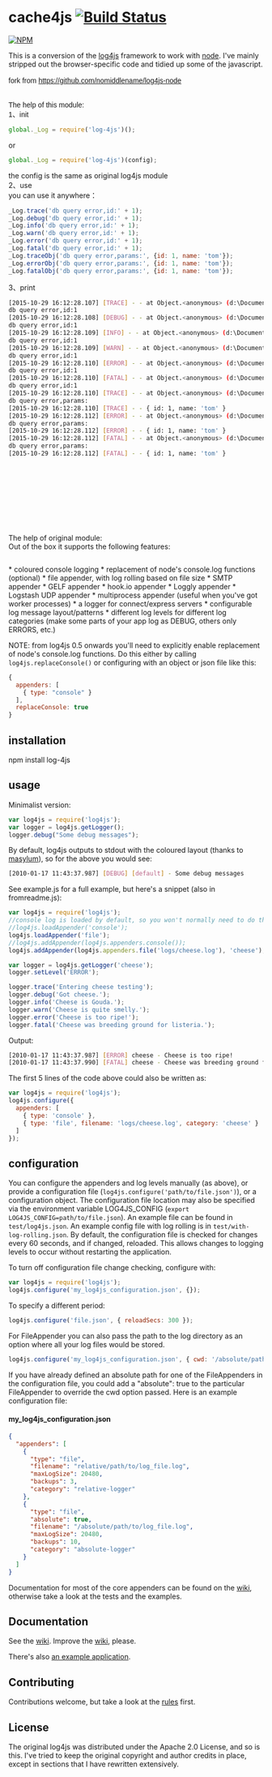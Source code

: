 # cache4js [![Build Status](https://secure.travis-ci.org/nomiddlename/log4js-node.png?branch=master)](http://travis-ci.org/nomiddlename/log4js-node)

[![NPM](https://nodei.co/npm/log4js.png?downloads=true&downloadRank=true&stars=true)](https://nodei.co/npm/log4js/)

This is a conversion of the [log4js](https://github.com/stritti/log4js)
framework to work with [node](http://nodejs.org). I've mainly stripped out the browser-specific code and tidied up some of the javascript. 
<span style="font-family:Arial;font-size:14px;"><br />
<br />
fork from https://github.com/nomiddlename/log4js-node<br />
<br />
<br />
The help of this module:<br />
1、init<br />
```javascript
global._Log = require('log-4js')();
```
or<br />
```javascript
global._Log = require('log-4js')(config);
```
the config is the same as original log4js module<br />
2、use<br />
you can use it anywhere：<br />
```javascript
_Log.trace('db query error,id:' + 1);
_Log.debug('db query error,id:' + 1);
_Log.info('db query error,id:' + 1);
_Log.warn('db query error,id:' + 1);
_Log.error('db query error,id:' + 1);
_Log.fatal('db query error,id:' + 1);
_Log.traceObj('db query error,params:', {id: 1, name: 'tom'});
_Log.errorObj('db query error,params:', {id: 1, name: 'tom'});
_Log.fatalObj('db query error,params:', {id: 1, name: 'tom'});
```
3、print<br />
```bash
[2015-10-29 16:12:28.107] [TRACE] - - at Object.<anonymous> (d:\Documents\WorkSpace\fps\test\test.js:7:6)
db query error,id:1
[2015-10-29 16:12:28.108] [DEBUG] - - at Object.<anonymous> (d:\Documents\WorkSpace\fps\test\test.js:8:6)
db query error,id:1
[2015-10-29 16:12:28.109] [INFO] - - at Object.<anonymous> (d:\Documents\WorkSpace\fps\test\test.js:9:6)
db query error,id:1
[2015-10-29 16:12:28.109] [WARN] - - at Object.<anonymous> (d:\Documents\WorkSpace\fps\test\test.js:10:6)
db query error,id:1
[2015-10-29 16:12:28.110] [ERROR] - - at Object.<anonymous> (d:\Documents\WorkSpace\fps\test\test.js:11:6)
db query error,id:1
[2015-10-29 16:12:28.110] [FATAL] - - at Object.<anonymous> (d:\Documents\WorkSpace\fps\test\test.js:12:6)
db query error,id:1
[2015-10-29 16:12:28.110] [TRACE] - - at Object.<anonymous> (d:\Documents\WorkSpace\fps\test\test.js:13:6)
db query error,params:
[2015-10-29 16:12:28.110] [TRACE] - - { id: 1, name: 'tom' }
[2015-10-29 16:12:28.112] [ERROR] - - at Object.<anonymous> (d:\Documents\WorkSpace\fps\test\test.js:14:6)
db query error,params:
[2015-10-29 16:12:28.112] [ERROR] - - { id: 1, name: 'tom' }
[2015-10-29 16:12:28.112] [FATAL] - - at Object.<anonymous> (d:\Documents\WorkSpace\fps\test\test.js:15:6)
db query error,params:
[2015-10-29 16:12:28.112] [FATAL] - - { id: 1, name: 'tom' }
```
<br />
<br />
<br />
<br />
<br />
<br />
<br />
<br />
The help of original module:<br />
Out of the box it supports the following features:</span>
<pre style="background-color: rgb(12, 16, 33);"><span style="font-family:Arial, Helvetica, sans-serif;"><span style="white-space: normal;">
</span></span></pre>
* coloured console logging
* replacement of node's console.log functions (optional)
* file appender, with log rolling based on file size
* SMTP appender
* GELF appender
* hook.io appender
* Loggly appender
* Logstash UDP appender
* multiprocess appender (useful when you've got worker processes)
* a logger for connect/express servers
* configurable log message layout/patterns
* different log levels for different log categories (make some parts of your app log as DEBUG, others only ERRORS, etc.)

NOTE: from log4js 0.5 onwards you'll need to explicitly enable replacement of node's console.log functions. Do this either by calling `log4js.replaceConsole()` or configuring with an object or json file like this:

```javascript
{
  appenders: [
    { type: "console" }
  ],
  replaceConsole: true
}
```

## installation

npm install log-4js


## usage

Minimalist version:
```javascript
var log4js = require('log4js');
var logger = log4js.getLogger();
logger.debug("Some debug messages");
```
By default, log4js outputs to stdout with the coloured layout (thanks to [masylum](http://github.com/masylum)), so for the above you would see:
```bash
[2010-01-17 11:43:37.987] [DEBUG] [default] - Some debug messages
```
See example.js for a full example, but here's a snippet (also in fromreadme.js):
```javascript
var log4js = require('log4js'); 
//console log is loaded by default, so you won't normally need to do this
//log4js.loadAppender('console');
log4js.loadAppender('file');
//log4js.addAppender(log4js.appenders.console());
log4js.addAppender(log4js.appenders.file('logs/cheese.log'), 'cheese');

var logger = log4js.getLogger('cheese');
logger.setLevel('ERROR');

logger.trace('Entering cheese testing');
logger.debug('Got cheese.');
logger.info('Cheese is Gouda.');
logger.warn('Cheese is quite smelly.');
logger.error('Cheese is too ripe!');
logger.fatal('Cheese was breeding ground for listeria.');
```
Output:
```bash
[2010-01-17 11:43:37.987] [ERROR] cheese - Cheese is too ripe!
[2010-01-17 11:43:37.990] [FATAL] cheese - Cheese was breeding ground for listeria.
```    
The first 5 lines of the code above could also be written as:
```javascript
var log4js = require('log4js');
log4js.configure({
  appenders: [
    { type: 'console' },
    { type: 'file', filename: 'logs/cheese.log', category: 'cheese' }
  ]
});
```

## configuration

You can configure the appenders and log levels manually (as above), or provide a
configuration file (`log4js.configure('path/to/file.json')`), or a configuration object. The 
configuration file location may also be specified via the environment variable 
LOG4JS_CONFIG (`export LOG4JS_CONFIG=path/to/file.json`). 
An example file can be found in `test/log4js.json`. An example config file with log rolling is in `test/with-log-rolling.json`.
By default, the configuration file is checked for changes every 60 seconds, and if changed, reloaded. This allows changes to logging levels to occur without restarting the application.

To turn off configuration file change checking, configure with:

```javascript
var log4js = require('log4js');
log4js.configure('my_log4js_configuration.json', {});
```
To specify a different period:

```javascript
log4js.configure('file.json', { reloadSecs: 300 });
```
For FileAppender you can also pass the path to the log directory as an option where all your log files would be stored.

```javascript
log4js.configure('my_log4js_configuration.json', { cwd: '/absolute/path/to/log/dir' });
```
If you have already defined an absolute path for one of the FileAppenders in the configuration file, you could add a "absolute": true to the particular FileAppender to override the cwd option passed. Here is an example configuration file:

#### my_log4js_configuration.json ####
```json
{
  "appenders": [
    {
      "type": "file",
      "filename": "relative/path/to/log_file.log",
      "maxLogSize": 20480,
      "backups": 3,
      "category": "relative-logger"
    },
    {
      "type": "file",
      "absolute": true,
      "filename": "/absolute/path/to/log_file.log",
      "maxLogSize": 20480,
      "backups": 10,
      "category": "absolute-logger"          
    }
  ]
}
```    
Documentation for most of the core appenders can be found on the [wiki](https://github.com/nomiddlename/log4js-node/wiki/Appenders), otherwise take a look at the tests and the examples.

## Documentation
See the [wiki](https://github.com/nomiddlename/log4js-node/wiki). Improve the [wiki](https://github.com/nomiddlename/log4js-node/wiki), please.

There's also [an example application](https://github.com/nomiddlename/log4js-example).

## Contributing
Contributions welcome, but take a look at the [rules](https://github.com/nomiddlename/log4js-node/wiki/Contributing) first.

## License

The original log4js was distributed under the Apache 2.0 License, and so is this. I've tried to
keep the original copyright and author credits in place, except in sections that I have rewritten
extensively.
